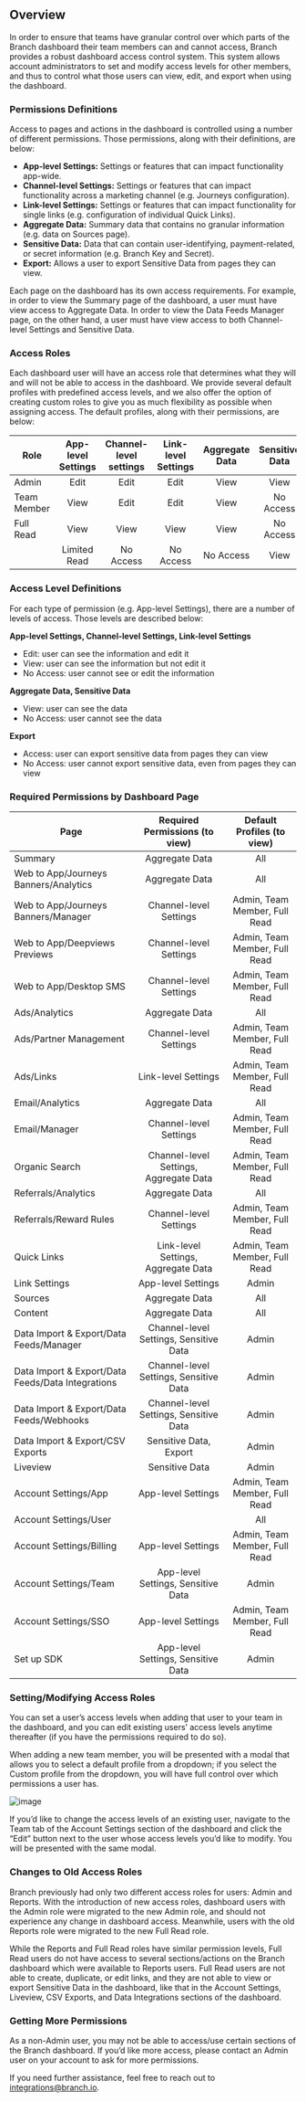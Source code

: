 ## Overview

In order to ensure that teams have granular control over which parts of the Branch dashboard their team members can and cannot access, Branch provides a robust dashboard access control system. This system allows account administrators to set and modify access levels for other members, and thus to control what those users can view, edit, and export when using the dashboard.

### Permissions Definitions

Access to pages and actions in the dashboard is controlled using a number of different permissions. Those permissions, along with their definitions, are below:

- **App-level Settings:** Settings or features that can impact functionality app-wide.
- **Channel-level Settings:** Settings or features that can impact functionality across a marketing channel (e.g. Journeys configuration).
- **Link-level Settings:** Settings or features that can impact functionality for single links (e.g. configuration of individual Quick Links).
- **Aggregate Data:** Summary data that contains no granular information (e.g. data on Sources page).
- **Sensitive Data:** Data that can contain user-identifying, payment-related, or secret information (e.g. Branch Key and Secret).
- **Export:** Allows a user to export Sensitive Data from pages they can view.

Each page on the dashboard has its own access requirements. For example, in order to view the Summary page of the dashboard, a user must have view access to Aggregate Data. In order to view the Data Feeds Manager page, on the other hand, a user must have view access to both Channel-level Settings and Sensitive Data. 

### Access Roles

Each dashboard user will have an access role that determines what they will and will not be able to access in the dashboard. We provide several default profiles with predefined access levels, and we also offer the option of creating custom roles to give you as much flexibility as possible when assigning access. The default profiles, along with their permissions, are below:

  | Role | App-level Settings | Channel-level settings | Link-level Settings | Aggregate Data | Sensitive Data | Export
  | --- | :-: | :-: | :-: | :-: | :-: | :-:
  | Admin | Edit | Edit | Edit | View | View | Access
  | Team Member | View | Edit | Edit | View | No Access | No Access
  | Full Read | View | View | View | View | No Access | No Access
 	| Limited Read | No Access | No Access | No Access | View | No Access | No Access

### Access Level Definitions

For each type of permission (e.g. App-level Settings), there are a number of levels of access. Those levels are described below:

**App-level Settings, Channel-level Settings, Link-level Settings**

- Edit: user can see the information and edit it
- View: user can see the information but not edit it
- No Access: user cannot see or edit the information

**Aggregate Data, Sensitive Data**

- View: user can see the data
- No Access: user cannot see the data

**Export**

- Access: user can export sensitive data from pages they can view
- No Access: user cannot export sensitive data, even from pages they can view

### Required Permissions by Dashboard Page

  | Page | Required Permissions (to view) | Default Profiles (to view)
  | --- | :-: | :-:
  | Summary | Aggregate Data | All
  | Web to App/Journeys Banners/Analytics | Aggregate Data | All |
  | Web to App/Journeys Banners/Manager | Channel-level Settings | Admin, Team Member, Full Read |
  | Web to App/Deepviews Previews | Channel-level Settings | Admin, Team Member, Full Read |
  | Web to App/Desktop SMS | Channel-level Settings | Admin, Team Member, Full Read |
  | Ads/Analytics | Aggregate Data | All |
  | Ads/Partner Management | Channel-level Settings | Admin, Team Member, Full Read |
  | Ads/Links | Link-level Settings | Admin, Team Member, Full Read |
  | Email/Analytics | Aggregate Data | All |
  | Email/Manager | Channel-level Settings | Admin, Team Member, Full Read |
  | Organic Search | Channel-level Settings, Aggregate Data | Admin, Team Member, Full Read |
  | Referrals/Analytics | Aggregate Data | All |
  | Referrals/Reward Rules | Channel-level Settings | Admin, Team Member, Full Read |
  | Quick Links | Link-level Settings, Aggregate Data | Admin, Team Member, Full Read |
  | Link Settings | App-level Settings | Admin |
  | Sources | Aggregate Data | All |
  | Content | Aggregate Data | All |
  | Data Import & Export/Data Feeds/Manager | Channel-level Settings, Sensitive Data | Admin |
  | Data Import & Export/Data Feeds/Data Integrations | Channel-level Settings, Sensitive Data | Admin |
  | Data Import & Export/Data Feeds/Webhooks | Channel-level Settings, Sensitive Data | Admin |
  | Data Import & Export/CSV Exports | Sensitive Data, Export | Admin |
  | Liveview | Sensitive Data | Admin |
  | Account Settings/App | App-level Settings | Admin, Team Member, Full Read |
  | Account Settings/User | | All | 
  | Account Settings/Billing | App-level Settings | Admin, Team Member, Full Read |
  | Account Settings/Team | App-level Settings, Sensitive Data | Admin |
  | Account Settings/SSO | App-level Settings | Admin, Team Member, Full Read |
  | Set up SDK | App-level Settings, Sensitive Data | Admin |

### Setting/Modifying Access Roles

You can set a user’s access levels when adding that user to your team in the dashboard, and you can edit existing users’ access levels anytime thereafter (if you have the permissions required to do so).

When adding a new team member, you will be presented with a modal that allows you to select a default profile from a dropdown; if you select the Custom profile from the dropdown, you will have full control over which permissions a user has.

![image](/img/pages/dashboard/access-control-invitation.png)

If you’d like to change the access levels of an existing user, navigate to the Team tab of the Account Settings section of the dashboard and click the “Edit” button next to the user whose access levels you’d like to modify. You will be presented with the same modal.

### Changes to Old Access Roles

Branch previously had only two different access roles for users: Admin and Reports. With the introduction of new access roles, dashboard users with the Admin role were migrated to the new Admin role, and should not experience any change in dashboard access. Meanwhile, users with the old Reports role were migrated to the new Full Read role. 

While the Reports and Full Read roles have similar permission levels, Full Read users do not have access to several sections/actions on the Branch dashboard which were available to Reports users. Full Read users are not able to create, duplicate, or edit links, and they are not able to view or export Sensitive Data in the dashboard, like that in the Account Settings, Liveview, CSV Exports, and Data Integrations sections of the dashboard.

### Getting More Permissions

As a non-Admin user, you may not be able to access/use certain sections of the Branch dashboard. If you’d like more access, please contact an Admin user on your account to ask for more permissions.

If you need further assistance, feel free to reach out to integrations@branch.io.
